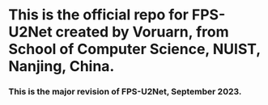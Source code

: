 <h1>This is the official repo for FPS-U2Net created 
by Voruarn, from School of Computer Science, NUIST, Nanjing, China. </h1>
<h3>This is the major revision of FPS-U2Net, September 2023.</h3>





